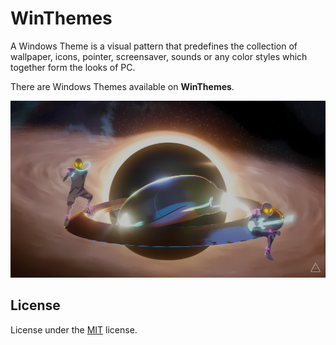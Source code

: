 # WinThemes

A Windows Theme is a visual pattern that predefines the collection of wallpaper, icons, pointer, screensaver, sounds or any color styles which together form the looks of PC.

There are Windows Themes available on __WinThemes__.

![Preview](AREA21_Greatest-Hits-Vol.1/DesktopBackground//10_All-I-Need.png)

## License

License under the [MIT](LICENSE) license.
